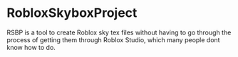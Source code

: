 # RobloxSkyboxProject
RSBP is a tool to create Roblox sky tex files without having to go through the process of getting them through Roblox Studio, which many people dont know how to do.  
